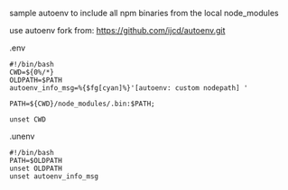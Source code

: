 sample autoenv to include all npm binaries from the local node_modules

use autoenv fork from:
https://github.com/ijcd/autoenv.git

.env
```
#!/bin/bash
CWD=${0%/*}
OLDPATH=$PATH
autoenv_info_msg=%{$fg[cyan]%}'[autoenv: custom nodepath] '

PATH=${CWD}/node_modules/.bin:$PATH;

unset CWD
```


.unenv
```
#!/bin/bash
PATH=$OLDPATH
unset OLDPATH
unset autoenv_info_msg
```
